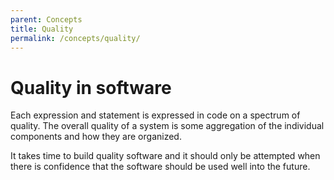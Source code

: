 ```yaml
---
parent: Concepts
title: Quality
permalink: /concepts/quality/
---
```


# Quality in software

Each expression and statement is expressed in code on a spectrum of quality. The overall quality of a system is some aggregation of the individual components and how they are organized.

It takes time to build quality software and it should only be attempted when there is confidence that the software should be used well into the future.
